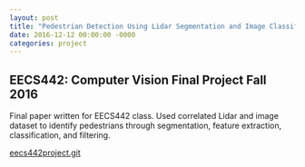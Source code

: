 ```yaml
---
layout: post
title: "Pedestrian Detection Using Lidar Segmentation and Image Classification"
date: 2016-12-12 00:00:00 -0000
categories: project
---
```


## EECS442: Computer Vision Final Project Fall 2016

Final paper written for EECS442 class. Used correlated Lidar and image dataset
to identify pedestrians through segmentation, feature extraction,
classification, and filtering.

[eecs442project.git][eecs442project.git]

[eecs442project.git]: https://github.com/ianlin123/lidar-img-objectDetection
